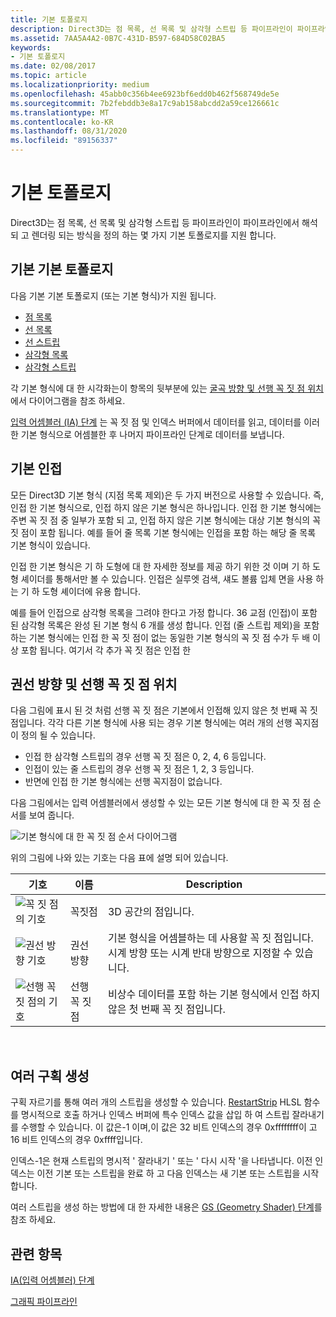 ```yaml
---
title: 기본 토폴로지
description: Direct3D는 점 목록, 선 목록 및 삼각형 스트립 등 파이프라인이 파이프라인에서 해석 되 고 렌더링 되는 방식을 정의 하는 몇 가지 기본 토폴로지를 지원 합니다.
ms.assetid: 7AA5A4A2-0B7C-431D-B597-684D58C02BA5
keywords:
- 기본 토폴로지
ms.date: 02/08/2017
ms.topic: article
ms.localizationpriority: medium
ms.openlocfilehash: 45abb0c356b4ee6923bf6edd0b462f568749de5e
ms.sourcegitcommit: 7b2febddb3e8a17c9ab158abcdd2a59ce126661c
ms.translationtype: MT
ms.contentlocale: ko-KR
ms.lasthandoff: 08/31/2020
ms.locfileid: "89156337"
---
```

# <a name="primitive-topologies"></a>기본 토폴로지


Direct3D는 점 목록, 선 목록 및 삼각형 스트립 등 파이프라인이 파이프라인에서 해석 되 고 렌더링 되는 방식을 정의 하는 몇 가지 기본 토폴로지를 지원 합니다.

## <a name="span-idprimitive_typesspanspan-idprimitive_typesspanspan-idprimitive_typesspanbasic-primitive-topologies"></a><span id="Primitive_Types"></span><span id="primitive_types"></span><span id="PRIMITIVE_TYPES"></span>기본 기본 토폴로지


다음 기본 기본 토폴로지 (또는 기본 형식)가 지원 됩니다.

-   [점 목록](point-lists.md)
-   [선 목록](line-lists.md)
-   [선 스트립](line-strips.md)
-   [삼각형 목록](triangle-lists.md)
-   [삼각형 스트립](triangle-strips.md)

각 기본 형식에 대 한 시각화는이 항목의 뒷부분에 있는 [굴곡 방향 및 선행 꼭 짓 점 위치](#winding-direction-and-leading-vertex-positions)에서 다이어그램을 참조 하세요.

[입력 어셈블러 (IA) 단계](input-assembler-stage--ia-.md) 는 꼭 짓 점 및 인덱스 버퍼에서 데이터를 읽고, 데이터를 이러한 기본 형식으로 어셈블한 후 나머지 파이프라인 단계로 데이터를 보냅니다.

## <a name="span-idprimitive_adjacencyspanspan-idprimitive_adjacencyspanspan-idprimitive_adjacencyspanprimitive-adjacency"></a><span id="Primitive_Adjacency"></span><span id="primitive_adjacency"></span><span id="PRIMITIVE_ADJACENCY"></span>기본 인접


모든 Direct3D 기본 형식 (지점 목록 제외)은 두 가지 버전으로 사용할 수 있습니다. 즉, 인접 한 기본 형식으로, 인접 하지 않은 기본 형식은 하나입니다. 인접 한 기본 형식에는 주변 꼭 짓 점 중 일부가 포함 되 고, 인접 하지 않은 기본 형식에는 대상 기본 형식의 꼭 짓 점이 포함 됩니다. 예를 들어 줄 목록 기본 형식에는 인접을 포함 하는 해당 줄 목록 기본 형식이 있습니다.

인접 한 기본 형식은 기 하 도형에 대 한 자세한 정보를 제공 하기 위한 것 이며 기 하 도형 셰이더를 통해서만 볼 수 있습니다. 인접은 실루엣 검색, 섀도 볼륨 입체 면을 사용 하는 기 하 도형 셰이더에 유용 합니다.

예를 들어 인접으로 삼각형 목록을 그려야 한다고 가정 합니다. 36 교점 (인접)이 포함 된 삼각형 목록은 완성 된 기본 형식 6 개를 생성 합니다. 인접 (줄 스트립 제외)을 포함 하는 기본 형식에는 인접 한 꼭 짓 점이 없는 동일한 기본 형식의 꼭 짓 점 수가 두 배 이상 포함 됩니다. 여기서 각 추가 꼭 짓 점은 인접 한

## <a name="span-idwinding_direction_and_leading_vertex_positionsspanspan-idwinding_direction_and_leading_vertex_positionsspanspan-idwinding_direction_and_leading_vertex_positionsspanspan-idwinding-direction-and-leading-vertex-positionsspanwinding-direction-and-leading-vertex-positions"></a><span id="Winding_Direction_and_Leading_Vertex_Positions"></span><span id="winding_direction_and_leading_vertex_positions"></span><span id="WINDING_DIRECTION_AND_LEADING_VERTEX_POSITIONS"></span><span id="winding-direction-and-leading-vertex-positions"></span>권선 방향 및 선행 꼭 짓 점 위치


다음 그림에 표시 된 것 처럼 선행 꼭 짓 점은 기본에서 인접해 있지 않은 첫 번째 꼭 짓 점입니다. 각각 다른 기본 형식에 사용 되는 경우 기본 형식에는 여러 개의 선행 꼭지점이 정의 될 수 있습니다.

-   인접 한 삼각형 스트립의 경우 선행 꼭 짓 점은 0, 2, 4, 6 등입니다.
-   인접이 있는 줄 스트립의 경우 선행 꼭 짓 점은 1, 2, 3 등입니다.
-   반면에 인접 한 기본 형식에는 선행 꼭지점이 없습니다.

다음 그림에서는 입력 어셈블러에서 생성할 수 있는 모든 기본 형식에 대 한 꼭 짓 점 순서를 보여 줍니다.

![기본 형식에 대 한 꼭 짓 점 순서 다이어그램](images/d3d10-primitive-topologies.png)

위의 그림에 나와 있는 기호는 다음 표에 설명 되어 있습니다.

| 기호                                                                                   | 이름              | Description                                                                         |
|------------------------------------------------------------------------------------------|-------------------|-------------------------------------------------------------------------------------|
| ![꼭 짓 점의 기호](images/d3d10-primitive-topologies-vertex.png)                     | 꼭짓점            | 3D 공간의 점입니다.                                                                |
| ![권선 방향 기호](images/d3d10-primitive-topologies-winding-direction.png) | 권선 방향 | 기본 형식을 어셈블하는 데 사용할 꼭 짓 점입니다. 시계 방향 또는 시계 반대 방향으로 지정할 수 있습니다. |
| ![선행 꼭 짓 점의 기호](images/d3d10-primitive-topologies-leading-vertex.png)       | 선행 꼭 짓 점    | 비상수 데이터를 포함 하는 기본 형식에서 인접 하지 않은 첫 번째 꼭 짓 점입니다.       |

 

## <a name="span-idgenerating_multiple_stripsspanspan-idgenerating_multiple_stripsspanspan-idgenerating_multiple_stripsspangenerating-multiple-strips"></a><span id="Generating_Multiple_Strips"></span><span id="generating_multiple_strips"></span><span id="GENERATING_MULTIPLE_STRIPS"></span>여러 구획 생성


구획 자르기를 통해 여러 개의 스트립을 생성할 수 있습니다. [RestartStrip](/windows/desktop/direct3dhlsl/dx-graphics-hlsl-so-restartstrip) HLSL 함수를 명시적으로 호출 하거나 인덱스 버퍼에 특수 인덱스 값을 삽입 하 여 스트립 잘라내기를 수행할 수 있습니다. 이 값은-1 이며,이 값은 32 비트 인덱스의 경우 0xffffffff이 고 16 비트 인덱스의 경우 0xffff입니다.

인덱스-1은 현재 스트립의 명시적 ' 잘라내기 ' 또는 ' 다시 시작 '을 나타냅니다. 이전 인덱스는 이전 기본 또는 스트립을 완료 하 고 다음 인덱스는 새 기본 또는 스트립을 시작 합니다.

여러 스트립을 생성 하는 방법에 대 한 자세한 내용은 [GS (Geometry Shader) 단계](geometry-shader-stage--gs-.md)를 참조 하세요.

## <a name="span-idrelated-topicsspanrelated-topics"></a><span id="related-topics"></span>관련 항목


[IA(입력 어셈블러) 단계](input-assembler-stage--ia-.md)

[그래픽 파이프라인](graphics-pipeline.md)

 

 